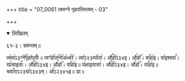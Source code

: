 +++
title = "07_0061 त्वमग्ने गृहपतिस्त्वम् - 03"

+++
<details open><summary>लिखितम्</summary>

६१-३। समन्तम्॥

त्व꣥मा꣢ऽ३ग्ने꣤꣯गृ꣥हा꣤पतीः꣥॥ त्वꣳ꣡हो꣯ता꣢꣯नो꣯अ꣡ध्व꣢रे꣯। त्वा꣡ऽ२३म्पो꣯ता꣢। औ꣣꣯हो꣢ऽ३४इ। औ꣯हो꣥꣯। वा꣣꣯हा꣢इ। वा꣡इश्ववा꣢꣯। रप्र꣡चाइताः꣢꣯। औ꣣꣯हो꣢ऽ३४इ। औ꣯हो꣥꣯। वा꣣꣯हा꣢इ॥ य꣡क्षाइयासा꣢। औ꣣꣯हो꣢ऽ३४इ। औ꣯हो꣥꣯। वा꣣꣯हा꣢इ॥ चवा꣡꣯राऽ२३या꣢ऽ३४३म्। ओ꣡ऽ२३४५इ॥ डा॥
</details>